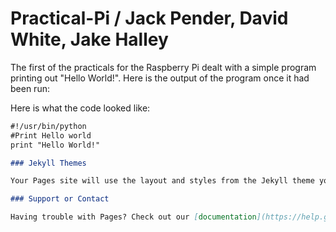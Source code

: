 # Practical-Pi  /  Jack Pender, David White, Jake Halley

The first of the practicals for the Raspberry Pi dealt with a simple program printing out "Hello World!". Here is the output of the program once it had been run: 

Here is what the code looked like: 
```markdown
#!/usr/bin/python
#Print Hello world
print "Hello World!"

### Jekyll Themes

Your Pages site will use the layout and styles from the Jekyll theme you have selected in your [repository settings](https://github.com/ginge2000/Practical-Pi/settings). The name of this theme is saved in the Jekyll `_config.yml` configuration file.

### Support or Contact

Having trouble with Pages? Check out our [documentation](https://help.github.com/categories/github-pages-basics/) or [contact support](https://github.com/contact) and we’ll help you sort it out.p

